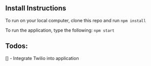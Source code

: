 ## Install Instructions
To run on your local computer, clone this repo and run
`npm install`

To run the application, type the following:
`npm start`

## Todos:
[] - Integrate Twilio into application 